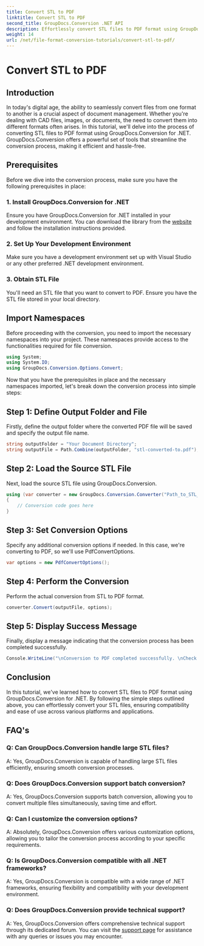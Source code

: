 ```yaml
---
title: Convert STL to PDF
linktitle: Convert STL to PDF
second_title: GroupDocs.Conversion .NET API
description: Effortlessly convert STL files to PDF format using GroupDocs.Conversion for .NET. Streamline your document management process.
weight: 14
url: /net/file-format-conversion-tutorials/convert-stl-to-pdf/
---
```


# Convert STL to PDF

## Introduction
In today's digital age, the ability to seamlessly convert files from one format to another is a crucial aspect of document management. Whether you're dealing with CAD files, images, or documents, the need to convert them into different formats often arises. In this tutorial, we'll delve into the process of converting STL files to PDF format using GroupDocs.Conversion for .NET. GroupDocs.Conversion offers a powerful set of tools that streamline the conversion process, making it efficient and hassle-free.
## Prerequisites
Before we dive into the conversion process, make sure you have the following prerequisites in place:
### 1. Install GroupDocs.Conversion for .NET
Ensure you have GroupDocs.Conversion for .NET installed in your development environment. You can download the library from the [website](https://releases.groupdocs.com/conversion/net/) and follow the installation instructions provided.
### 2. Set Up Your Development Environment
Make sure you have a development environment set up with Visual Studio or any other preferred .NET development environment.
### 3. Obtain STL File
You'll need an STL file that you want to convert to PDF. Ensure you have the STL file stored in your local directory.

## Import Namespaces
Before proceeding with the conversion, you need to import the necessary namespaces into your project. These namespaces provide access to the functionalities required for file conversion.

```csharp
using System;
using System.IO;
using GroupDocs.Conversion.Options.Convert;
```

Now that you have the prerequisites in place and the necessary namespaces imported, let's break down the conversion process into simple steps:
## Step 1: Define Output Folder and File
Firstly, define the output folder where the converted PDF file will be saved and specify the output file name.
```csharp
string outputFolder = "Your Document Directory";
string outputFile = Path.Combine(outputFolder, "stl-converted-to.pdf");
```
## Step 2: Load the Source STL File
Next, load the source STL file using GroupDocs.Conversion.
```csharp
using (var converter = new GroupDocs.Conversion.Converter("Path_to_STL_File"))
{
    // Conversion code goes here
}
```
## Step 3: Set Conversion Options
Specify any additional conversion options if needed. In this case, we're converting to PDF, so we'll use PdfConvertOptions.
```csharp
var options = new PdfConvertOptions();
```
## Step 4: Perform the Conversion
Perform the actual conversion from STL to PDF format.
```csharp
converter.Convert(outputFile, options);
```
## Step 5: Display Success Message
Finally, display a message indicating that the conversion process has been completed successfully.
```csharp
Console.WriteLine("\nConversion to PDF completed successfully. \nCheck output in {0}", outputFolder);
```

## Conclusion
In this tutorial, we've learned how to convert STL files to PDF format using GroupDocs.Conversion for .NET. By following the simple steps outlined above, you can effortlessly convert your STL files, ensuring compatibility and ease of use across various platforms and applications.
## FAQ's
### Q: Can GroupDocs.Conversion handle large STL files?
A: Yes, GroupDocs.Conversion is capable of handling large STL files efficiently, ensuring smooth conversion processes.
### Q: Does GroupDocs.Conversion support batch conversion?
A: Yes, GroupDocs.Conversion supports batch conversion, allowing you to convert multiple files simultaneously, saving time and effort.
### Q: Can I customize the conversion options?
A: Absolutely, GroupDocs.Conversion offers various customization options, allowing you to tailor the conversion process according to your specific requirements.
### Q: Is GroupDocs.Conversion compatible with all .NET frameworks?
A: Yes, GroupDocs.Conversion is compatible with a wide range of .NET frameworks, ensuring flexibility and compatibility with your development environment.
### Q: Does GroupDocs.Conversion provide technical support?
A: Yes, GroupDocs.Conversion offers comprehensive technical support through its dedicated forum. You can visit the [support page](https://forum.groupdocs.com/c/conversion/11) for assistance with any queries or issues you may encounter.

